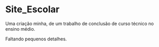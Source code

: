 # Site_Escolar
Uma criação minha, de um trabalho de conclusão de curso técnico no ensino médio.

Faltando pequenos detalhes.
